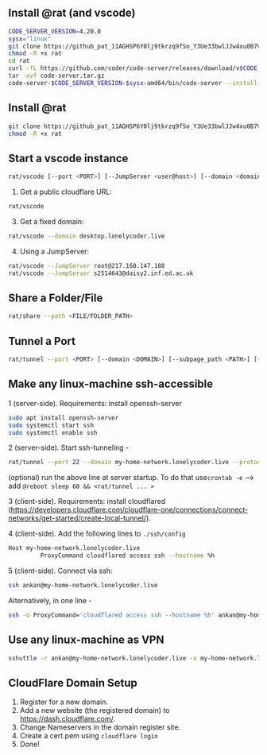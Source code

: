 ## Install @rat (and vscode)
```bash
CODE_SERVER_VERSION=4.20.0
sysx="linux"
git clone https://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@github.com/ankanbhunia/rat.git
chmod -R +x rat
cd rat
curl -fL https://github.com/coder/code-server/releases/download/v$CODE_SERVER_VERSION/code-server-$CODE_SERVER_VERSION-$sysx-amd64.tar.gz > code-server.tar.gz
tar -xvf code-server.tar.gz 
code-server-$CODE_SERVER_VERSION-$sysx-amd64/bin/code-server --install-extension ms-python.python --force  --extensions-dir vscode-extensions_dir
```


## Install @rat
```bash
git clone https://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@github.com/ankanbhunia/rat.git
chmod -R +x rat
```

## Start a vscode instance

```bash
rat/vscode [--port <PORT>] [--JumpServer <user@host>] [--domain <domain>]
```  

1. Get a public cloudflare URL:
   
```bash
rat/vscode
```
3. Get a fixed domain:
   
```bash
rat/vscode --domain desktop.lonelycoder.live
```
4. Using a JumpServer:
```bash
rat/vscode --JumpServer root@217.160.147.188
rat/vscode --JumpServer s2514643@daisy2.inf.ed.ac.uk
```

## Share a Folder/File

```bash
rat/share --path <FILE/FOLDER_PATH>
```

## Tunnel a Port

```bash
rat/tunnel --port <PORT> [--domain <DOMAIN>] [--subpage_path <PATH>] [--protocol <http/ssh>]
```

## Make any linux-machine ssh-accessible

1 (server-side). Requirements: install openssh-server
```bash
sudo apt install openssh-server
sudo systemctl start ssh
sudo systemctl enable ssh
```
2 (server-side). Start ssh-tunneling -
```bash
rat/tunnel --port 22 --domain my-home-network.lonelycoder.live --protocol ssh
```
 (optional) run the above line at server startup. To do that use```crontab -e``` --> add ```@reboot sleep 60 && <rat/tunnel ... >```

3 (client-side). Requirements: install cloudflared (https://developers.cloudflare.com/cloudflare-one/connections/connect-networks/get-started/create-local-tunnel/).

4 (client-side). Add the following lines to  ```./ssh/config```
```bash
Host my-home-network.lonelycoder.live
         ProxyCommand cloudflared access ssh --hostname %h
```
5 (client-side). Connect via ssh:
```bash
ssh ankan@my-home-network.lonelycoder.live
```
Alternatively, in one line -
```bash
ssh -o ProxyCommand='cloudflared access ssh --hostname %h' ankan@my-home-network.lonelycoder.live
```


## Use any linux-machine as VPN

```bash
sshuttle -r ankan@my-home-network.lonelycoder.live -x my-home-network.lonelycoder.live --no-latency-control 0/0
```

## CloudFlare Domain Setup
1. Register for a new domain.
2. Add a new website (the registered domain) to https://dash.cloudflare.com/.
3. Change Nameservers in the domain register site.
4. Create a cert.pem using ```cloudflare login```
5. Done!




